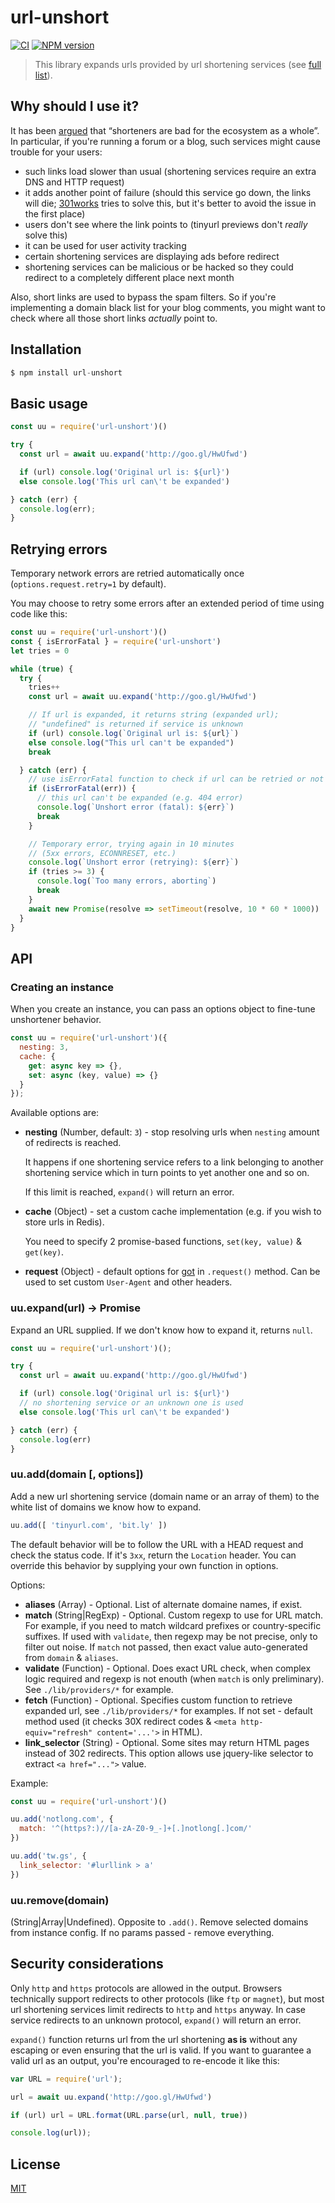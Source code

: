 # url-unshort

[![CI](https://github.com/nodeca/url-unshort/actions/workflows/ci.yml/badge.svg)](https://github.com/nodeca/url-unshort/actions/workflows/ci.yml)
[![NPM version](https://img.shields.io/npm/v/url-unshort.svg?style=flat)](https://www.npmjs.org/package/url-unshort)

> This library expands urls provided by url shortening services (see [full list](https://github.com/nodeca/url-unshort/blob/master/domains.yml)).


## Why should I use it?

It has been [argued](http://joshua.schachter.org/2009/04/on-url-shorteners) that
“shorteners are bad for the ecosystem as a whole”. In particular, if you're
running a forum or a blog, such services might cause trouble for your users:

 - such links load slower than usual (shortening services require an extra DNS
   and HTTP request)
 - it adds another point of failure (should this service go down, the links will
   die; [301works](https://archive.org/details/301works) tries to solve this,
   but it's better to avoid the issue in the first place)
 - users don't see where the link points to (tinyurl previews don't *really*
   solve this)
 - it can be used for user activity tracking
 - certain shortening services are displaying ads before redirect
 - shortening services can be malicious or be hacked so they could redirect to
   a completely different place next month

Also, short links are used to bypass the spam filters. So if you're implementing
a domain black list for your blog comments, you might want to check where all
those short links *actually* point to.


## Installation

```js
$ npm install url-unshort
```

## Basic usage

```js
const uu = require('url-unshort')()

try {
  const url = await uu.expand('http://goo.gl/HwUfwd')

  if (url) console.log('Original url is: ${url}')
  else console.log('This url can\'t be expanded')

} catch (err) {
  console.log(err);
}
```

## Retrying errors

Temporary network errors are retried automatically once (`options.request.retry=1` by default).

You may choose to retry some errors after an extended period of time using code like this:

```js
const uu = require('url-unshort')()
const { isErrorFatal } = require('url-unshort')
let tries = 0

while (true) {
  try {
    tries++
    const url = await uu.expand('http://goo.gl/HwUfwd')

    // If url is expanded, it returns string (expanded url);
    // "undefined" is returned if service is unknown
    if (url) console.log(`Original url is: ${url}`)
    else console.log("This url can't be expanded")
    break

  } catch (err) {
    // use isErrorFatal function to check if url can be retried or not
    if (isErrorFatal(err)) {
      // this url can't be expanded (e.g. 404 error)
      console.log(`Unshort error (fatal): ${err}`)
      break
    }

    // Temporary error, trying again in 10 minutes
    // (5xx errors, ECONNRESET, etc.)
    console.log(`Unshort error (retrying): ${err}`)
    if (tries >= 3) {
      console.log(`Too many errors, aborting`)
      break
    }
    await new Promise(resolve => setTimeout(resolve, 10 * 60 * 1000))
  }
}
```


## API

### Creating an instance

When you create an instance, you can pass an options object to fine-tune unshortener behavior.

```js
const uu = require('url-unshort')({
  nesting: 3,
  cache: {
    get: async key => {},
    set: async (key, value) => {}
  }
});
```

Available options are:

- **nesting** (Number, default: `3`) - stop resolving urls
  when `nesting` amount of redirects is reached.

  It happens if one shortening service refers to a link belonging to
  another shortening service which in turn points to yet another one
  and so on.

  If this limit is reached, `expand()` will return an error.

- **cache** (Object) - set a custom cache implementation (e.g. if you wish
  to store urls in Redis).

  You need to specify 2 promise-based functions, `set(key, value)` & `get(key)`.

- **request** (Object) - default options for
  [got](https://github.com/sindresorhus/got) in `.request()` method. Can be
  used to set custom `User-Agent` and other headers.


### uu.expand(url) -> Promise

Expand an URL supplied. If we don't know how to expand it, returns `null`.

```js
const uu = require('url-unshort')();

try {
  const url = await uu.expand('http://goo.gl/HwUfwd')

  if (url) console.log('Original url is: ${url}')
  // no shortening service or an unknown one is used
  else console.log('This url can\'t be expanded')

} catch (err) {
  console.log(err)
}
```

### uu.add(domain [, options])

Add a new url shortening service (domain name or an array of them) to the white
list of domains we know how to expand.

```js
uu.add([ 'tinyurl.com', 'bit.ly' ])
```

The default behavior will be to follow the URL with a HEAD request and check
the status code. If it's `3xx`, return the `Location` header. You can override
this behavior by supplying your own function in options.

Options:

- **aliases** (Array) - Optional. List of alternate domaine names, if exist.
- **match** (String|RegExp) - Optional. Custom regexp to use for URL match.
  For example, if you need to match wildcard prefixes or country-specific
  suffixes. If used with `validate`, then regexp may be not precise, only to
  filter out noise. If `match` not passed, then exact value auto-generated from
  `domain` & `aliases`.
- **validate** (Function) - Optional. Does exact URL check, when complex logic
  required and regexp is not enouth (when `match` is only preliminary). See
  `./lib/providers/*` for example.
- **fetch**  (Function) - Optional. Specifies custom function to retrieve expanded
  url, see `./lib/providers/*` for examples. If not set - default method used
  (it checks 30X redirect codes & `<meta http-equiv="refresh" content='...'>`
  in HTML).
- **link_selector** (String) - Optional. Some sites may return HTML pages instead
  of 302 redirects. This option allows use jquery-like selector to extract
  `<a href="...">` value.

Example:

```js
const uu = require('url-unshort')()

uu.add('notlong.com', {
  match: '^(https?:)//[a-zA-Z0-9_-]+[.]notlong[.]com/'
})

uu.add('tw.gs', {
  link_selector: '#lurllink > a'
})
```

### uu.remove(domain)

(String|Array|Undefined). Opposite to `.add()`. Remove selected domains from
instance config. If no params passed - remove everything.


## Security considerations

Only `http` and `https` protocols are allowed in the output. Browsers technically
support redirects to other protocols (like `ftp` or `magnet`), but most url
shortening services limit redirects to `http` and `https` anyway. In case
service redirects to an unknown protocol, `expand()` will return an error.

`expand()` function returns url from the url shortening **as is** without any
escaping or even ensuring that the url is valid. If you want to guarantee a
valid url as an output, you're encouraged to re-encode it like this:

```js
var URL = require('url');

url = await uu.expand('http://goo.gl/HwUfwd')

if (url) url = URL.format(URL.parse(url, null, true))

console.log(url));
```

## License

[MIT](https://raw.github.com/nodeca/url-unshort/master/LICENSE)
